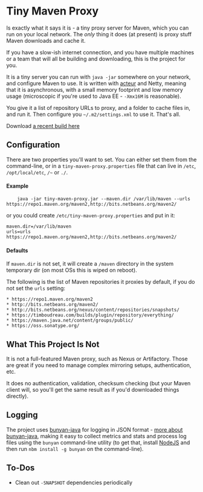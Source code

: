 Tiny Maven Proxy
================

Is exactly what it says it is - a tiny proxy server for Maven, which you can
run on your local network.  The *only* thing it does (at present) is proxy
stuff Maven downloads and cache it.

If you have a slow-ish internet connection, and you have multiple machines
or a team that will all be building and downloading, this is the project for
you.

It is a tiny server you can run with `java -jar` somewhere on your network,
and configure Maven to use.  It is written with [acteur](http://timboudreau.com/blog/updatedActeur/read)
and Netty, meaning that it is asynchronous, with a small memory footprint
and low memory usage (microscopic if you're used to Java EE - `-Xmx16M` is
reasonable).

You give it a list of repository URLs to proxy, and a folder to cache files
in, and run it.  Then configure you `~/.m2/settings.xml` to use it.  That's all.

Download [a recent build here](http://timboudreau.com/builds/job/tiny-maven-proxy/)

Configuration
-------------

There are two properties you'll want to set.  You can either set them from
the command-line, or in a `tiny-maven-proxy.properties` file that can live in
`/etc`, `/opt/local/etc`, `/~` or `./`.


#### Example

        java -jar tiny-maven-proxy.jar --maven.dir /var/lib/maven --urls https://repo1.maven.org/maven2,http://bits.netbeans.org/maven2/

or you could create `/etc/tiny-maven-proxy.properties` and put in it:

```
maven.dir=/var/lib/maven
urls=urls https://repo1.maven.org/maven2,http://bits.netbeans.org/maven2/
```

#### Defaults

If `maven.dir` is not set, it will create a `/maven` directory in the system
temporary dir (on most OSs this is wiped on reboot).

The following is the list of Maven repositories it proxies by default, if you 
do not set the `urls` setting:

    * https://repo1.maven.org/maven2
    * http://bits.netbeans.org/maven2/
    * http://bits.netbeans.org/nexus/content/repositories/snapshots/
    * https://timboudreau.com/builds/plugin/repository/everything/
    * https://maven.java.net/content/groups/public/
    * https://oss.sonatype.org/


What This Project Is Not
------------------------

It is not a full-featured Maven proxy, such as Nexus or Artifactory.  Those
are great if you need to manage complex mirroring setups, authentication, etc.

It does no authentication, validation, checksum checking (but your Maven client
will, so you'll get the same result as if you'd downloaded things directly).


Logging
-------

The project uses [bunyan-java](https://github.com/timboudreau/bunyan-java) for
logging in JSON format - [more about bunyan-java](http://timboudreau.com/blog/bunyan/read),
making it easy to collect metrics and stats and process log files using the
`bunyan` command-line utility (to get that, install [NodeJS](http://nodejs.org)
and then run `nbm install -g bunyan` on the command-line).


To-Dos
------

 * Clean out `-SNAPSHOT` dependencies periodically
